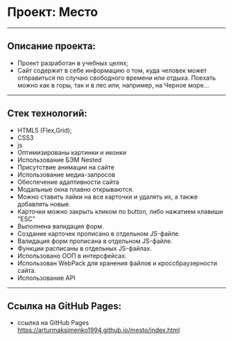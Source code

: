 #  Проект: Место
___

## Описание проекта:

- Проект разработан в учебных целях;
- Сайт содержит в себе информацию о том, куда человек может отправиться по случаю свободного времени или отдыха.
Поехать можно как в горы, так и в лес или, например, на Черное море...
___

## Стек технологий:

- HTML5 (Flex,Grid);
- CSS3
- js
- Оптимизированы картинки и иконки
- Использование БЭМ Nested
- Присутствие анимации на сайте
- Использование медиа-запросов
- Обеспечение адаптивности сайта
- Модальные окна плавно открываются.
- Можно ставить лайки на все карточки и удалять их, а также добавлять новые.
- Карточки можно закрыть кликом по button, либо нажатием клавиши "ESC"
- Выполнена валидация форм.
- Создание карточек прописано в отдельном JS-файле.
- Валидация форм прописана в отдельном JS-файле.
- Функции расписаны в отдельных JS-файлах.
- Использовано ООП в интерсфейсах.
- Использован WebPack для хранения файлов и кроссбраузерности сайта.
- Использование API
___

## Ссылка на GitHub Pages:

- ссылка на GitHub Pages
https://arturmaksimenko1994.github.io/mesto/index.html

